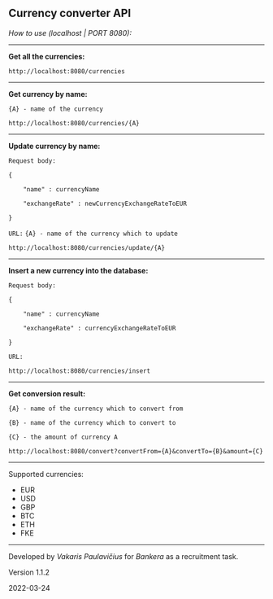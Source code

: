 ## Currency converter API

_How to use (localhost | PORT 8080):_
___

**Get all the currencies:**

    http://localhost:8080/currencies

___


**Get currency by name:**

`{A} - name of the currency`

    http://localhost:8080/currencies/{A}

___


**Update currency by name:**

`Request body:`

    {

        "name" : currencyName

        "exchangeRate" : newCurrencyExchangeRateToEUR

    }

`URL:`
`{A} - name of the currency which to update`

    http://localhost:8080/currencies/update/{A}

___


**Insert a new currency into the database:**

`Request body:`

    {

        "name" : currencyName

        "exchangeRate" : currencyExchangeRateToEUR

    }

`URL:`

    http://localhost:8080/currencies/insert

___

**Get conversion result:**

`{A} - name of the currency which to convert from` 

`{B} - name of the currency which to convert to` 

`{C} - the amount of currency A` 

    http://localhost:8080/convert?convertFrom={A}&convertTo={B}&amount={C}

___

Supported currencies:
 - EUR
 - USD
 - GBP
 - BTC
 - ETH
 - FKE
___

Developed by _Vakaris Paulavičius_ for _Bankera_ as a recruitment task.

Version 1.1.2

2022-03-24


